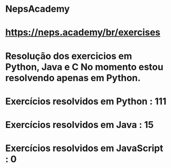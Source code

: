# NepsAcademy
# https://neps.academy/br/exercises 
# Resolução dos exercicios em Python, Java e C No momento estou resolvendo apenas em Python.
# Exercícios resolvidos em Python : 111
# Exercícios resolvidos em Java : 15
# Exercícios resolvidos em JavaScript : 0
